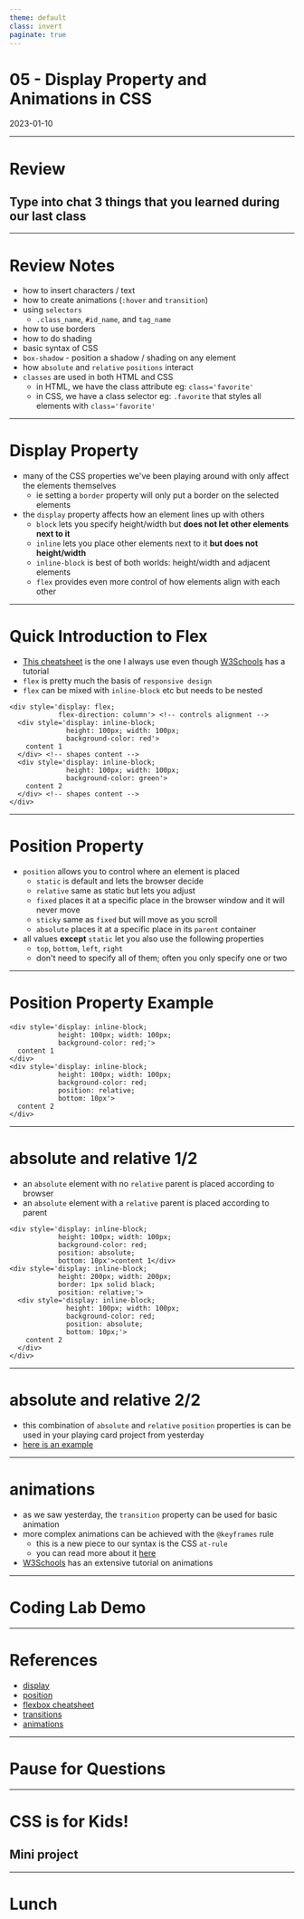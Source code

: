 ```yaml
---
theme: default
class: invert
paginate: true
---
```


# 05 - Display Property and Animations in CSS
2023-01-10

---

# Review
## Type into chat 3 things that you learned during our last class

---

# Review Notes

- how to insert characters / text
- how to create animations (`:hover` and `transition`)
- using `selectors`
  - `.class_name`, `#id_name`, and `tag_name`
- how to use borders
- how to do shading
- basic syntax of CSS
- `box-shadow` - position a shadow / shading on any element
- how `absolute` and `relative` `positions` interact
- `classes` are used in both HTML and CSS
  - in HTML, we have the class attribute eg: `class='favorite'`
  - in CSS, we have a class selector eg: `.favorite` that styles all elements with `class='favorite'`

---

# Display Property

- many of the CSS properties we've been playing around with only affect the elements themselves
  - ie setting a `border` property will only put a border on the selected elements
- the `display` property affects how an element lines up with others
  - `block` lets you specify height/width but **does not let other elements next to it**
  - `inline` lets you place other elements next to it **but does not height/width**
  - `inline-block` is best of both worlds: height/width and adjacent elements
  - `flex` provides even more control of how elements align with each other

---

# Quick Introduction to Flex

- [This cheatsheet](https://css-tricks.com/snippets/css/a-guide-to-flexbox) is the one I always use even though [W3Schools](https://www.w3schools.com/css/css3_flexbox.asp) has a tutorial
- `flex` is pretty much the basis of `responsive design`
- `flex` can be mixed with `inline-block` etc but needs to be nested

```
<div style='display: flex;
            flex-direction: column'> <!-- controls alignment -->
  <div style='display: inline-block;
              height: 100px; width: 100px;
              background-color: red'>
    content 1
  </div> <!-- shapes content -->
  <div style='display: inline-block;
              height: 100px; width: 100px;
              background-color: green'>
    content 2
  </div> <!-- shapes content -->
</div>
```

---

# Position Property

- `position` allows you to control where an element is placed
  - `static` is default and lets the browser decide
  - `relative` same as static but lets you adjust
  - `fixed` places it at a specific place in the browser window and it will never move
  - `sticky` same as `fixed` but will move as you scroll
  - `absolute` places it at a specific place in its `parent` container
- all values **except** `static` let you also use the following properties
  - `top`, `bottom`, `left`, `right`
  - don't need to specify all of them; often you only specify one or two
---

# Position Property Example

```
<div style='display: inline-block;
            height: 100px; width: 100px;
            background-color: red;'>
  content 1
</div>
<div style='display: inline-block;
            height: 100px; width: 100px;
            background-color: red;
            position: relative;
            bottom: 10px'>
  content 2
</div>
```

---

# absolute and relative 1/2

- an `absolute` element with no `relative` parent is placed according to browser
- an `absolute` element with a `relative` parent is placed according to parent

```
<div style='display: inline-block;
            height: 100px; width: 100px;
            background-color: red;
            position: absolute;
            bottom: 10px'>content 1</div>
<div style='display: inline-block;
            height: 200px; width: 200px;
            border: 1px solid black;
            position: relative;'>
  <div style='display: inline-block;
              height: 100px; width: 100px;
              background-color: red;
              position: absolute;
              bottom: 10px;'>
    content 2
  </div>
</div>
```

---

# absolute and relative 2/2

- this combination of `absolute` and `relative` `position` properties is can be used in your playing card project from yesterday
- [here is an example](https://replit.com/@jonchin/2023-01-09-Playing-Cards-CSS-Exercise-Personalized)

---

# animations

- as we saw yesterday, the `transition` property can be used for basic animation
- more complex animations can be achieved with the `@keyframes` rule
  - this is a new piece to our syntax is the CSS `at-rule`
  - you can read more about it [here](https://developer.mozilla.org/en-US/docs/Web/CSS/At-rule)
- [W3Schools](https://www.w3schools.com/css/css3_animations.asp) has an extensive tutorial on animations

---

# Coding Lab Demo

---

# References

- [display](https://www.w3schools.com/css/css_display_visibility.asp)
- [position](https://www.w3schools.com/css/css_positioning.asp)
- [flexbox cheatsheet](https://css-tricks.com/snippets/css/a-guide-to-flexbox)
- [transitions](https://www.w3schools.com/css/css3_transitions.asp)
- [animations](https://www.w3schools.com/css/css3_animations.asp)

---

# Pause for Questions

---

# CSS is for Kids!
## Mini project

---

# Lunch
